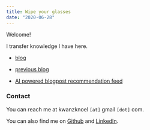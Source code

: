 ```yaml
---
title: Wipe your glasses
date: "2020-06-28"
---
```


Welcome! 

I transfer knowledge I have here.

- [blog](https://kwannoel.xyz/search.html?tag=blog)

- [previous blog](https://kwannoel.github.io/thoughts/)

- [AI powered blogpost recommendation feed](<e4816443>)

### Contact

You can reach me at kwanzknoel `[at]` gmail `[dot]` com.

You can also find me on [Github](https://github.com/kwannoel) and [LinkedIn](https://www.linkedin.com/in/noel-kwan-17484b119/).
